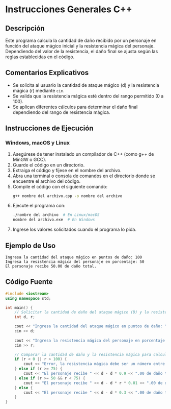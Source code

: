 # Instrucciones Generales C++

## Descripción
Este programa calcula la cantidad de daño recibido por un personaje en función del ataque mágico inicial y la resistencia mágica del personaje. Dependiendo del valor de la resistencia, el daño final se ajusta según las reglas establecidas en el código.

## Comentarios Explicativos
- Se solicita al usuario la cantidad de ataque mágico (d) y la resistencia mágica (r) mediante `cin`.
- Se valida que la resistencia mágica esté dentro del rango permitido (0 a 100).
- Se aplican diferentes cálculos para determinar el daño final dependiendo del rango de resistencia mágica.

## Instrucciones de Ejecución
### Windows, macOS y Linux
1. Asegúrese de tener instalado un compilador de C++ (como g++ de MinGW o GCC).
2. Guarde el código en un directorio.
3. Extraiga el código y fíjese en el nombre del archivo.
4. Abra una terminal o consola de comandos en el directorio donde se encuentre el archivo del código.
5. Compile el código con el siguiente comando:
   ```sh
   g++ nombre del archivo.cpp -o nombre del archivo
   ```
6. Ejecute el programa con:
   ```sh
   ./nombre del archivo  # En Linux/macOS
   nombre del archivo.exe  # En Windows
   ```
7. Ingrese los valores solicitados cuando el programa lo pida.

## Ejemplo de Uso
```
Ingresa la cantidad del ataque mágico en puntos de daño: 100
Ingresa la resistencia mágica del personaje en porcentaje: 50
El personaje recibe 50.00 de daño total.
```

## Código Fuente
```cpp
#include <iostream>
using namespace std;

int main() {
    // Solicitar la cantidad de daño del ataque mágico (D) y la resistencia mágica (r)
    int d, r;

    cout << "Ingresa la cantidad del ataque mágico en puntos de daño: ";
    cin >> d;
    
    cout << "Ingresa la resistencia mágica del personaje en porcentaje: ";
    cin >> r;

    // Comparar la cantidad de daño y la resistencia mágica para calcular el daño final
    if (r < 0 || r > 100) {
        cout << "Error, la resistencia mágica debe ser un número entre 0 y 100." << endl;
    } else if (r >= 75) {
        cout << "El personaje recibe " << d - d * 0.9 << ".00 de daño total." << endl;
    } else if (r >= 50 && r < 75) {
        cout << "El personaje recibe " << d - d * r * 0.01 << ".00 de daño total." << endl;
    } else {
        cout << "El personaje recibe " << d - d * 0.3 << ".00 de daño total." << endl;
    }
}
```
